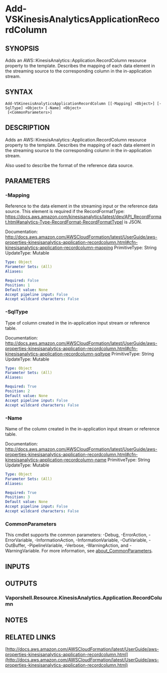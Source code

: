 # Add-VSKinesisAnalyticsApplicationRecordColumn

## SYNOPSIS
Adds an AWS::KinesisAnalytics::Application.RecordColumn resource property to the template.
Describes the mapping of each data element in the streaming source to the corresponding column in the in-application stream.

## SYNTAX

```
Add-VSKinesisAnalyticsApplicationRecordColumn [[-Mapping] <Object>] [-SqlType] <Object> [-Name] <Object>
 [<CommonParameters>]
```

## DESCRIPTION
Adds an AWS::KinesisAnalytics::Application.RecordColumn resource property to the template.
Describes the mapping of each data element in the streaming source to the corresponding column in the in-application stream.

Also used to describe the format of the reference data source.

## PARAMETERS

### -Mapping
Reference to the data element in the streaming input or the reference data source.
This element is required if the RecordFormatType: https://docs.aws.amazon.com/kinesisanalytics/latest/dev/API_RecordFormat.html#analytics-Type-RecordFormat-RecordFormatTypel is JSON.

Documentation: http://docs.aws.amazon.com/AWSCloudFormation/latest/UserGuide/aws-properties-kinesisanalytics-application-recordcolumn.html#cfn-kinesisanalytics-application-recordcolumn-mapping
PrimitiveType: String
UpdateType: Mutable

```yaml
Type: Object
Parameter Sets: (All)
Aliases:

Required: False
Position: 1
Default value: None
Accept pipeline input: False
Accept wildcard characters: False
```

### -SqlType
Type of column created in the in-application input stream or reference table.

Documentation: http://docs.aws.amazon.com/AWSCloudFormation/latest/UserGuide/aws-properties-kinesisanalytics-application-recordcolumn.html#cfn-kinesisanalytics-application-recordcolumn-sqltype
PrimitiveType: String
UpdateType: Mutable

```yaml
Type: Object
Parameter Sets: (All)
Aliases:

Required: True
Position: 2
Default value: None
Accept pipeline input: False
Accept wildcard characters: False
```

### -Name
Name of the column created in the in-application input stream or reference table.

Documentation: http://docs.aws.amazon.com/AWSCloudFormation/latest/UserGuide/aws-properties-kinesisanalytics-application-recordcolumn.html#cfn-kinesisanalytics-application-recordcolumn-name
PrimitiveType: String
UpdateType: Mutable

```yaml
Type: Object
Parameter Sets: (All)
Aliases:

Required: True
Position: 3
Default value: None
Accept pipeline input: False
Accept wildcard characters: False
```

### CommonParameters
This cmdlet supports the common parameters: -Debug, -ErrorAction, -ErrorVariable, -InformationAction, -InformationVariable, -OutVariable, -OutBuffer, -PipelineVariable, -Verbose, -WarningAction, and -WarningVariable. For more information, see [about_CommonParameters](http://go.microsoft.com/fwlink/?LinkID=113216).

## INPUTS

## OUTPUTS

### Vaporshell.Resource.KinesisAnalytics.Application.RecordColumn
## NOTES

## RELATED LINKS

[http://docs.aws.amazon.com/AWSCloudFormation/latest/UserGuide/aws-properties-kinesisanalytics-application-recordcolumn.html](http://docs.aws.amazon.com/AWSCloudFormation/latest/UserGuide/aws-properties-kinesisanalytics-application-recordcolumn.html)

